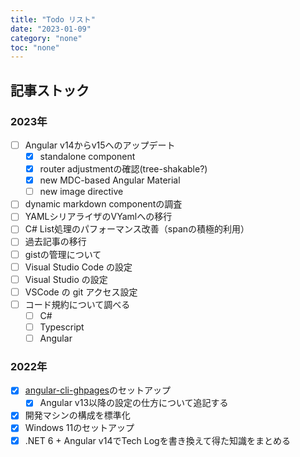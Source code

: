 ```yaml
---
title: "Todo リスト"
date: "2023-01-09"
category: "none"
toc: "none"
---
```


## 記事ストック

### 2023年

- [ ] Angular v14からv15へのアップデート
  - [x] standalone component
  - [x] router adjustmentの確認(tree-shakable?)
  - [x] new MDC-based Angular Material
  - [ ] new image directive
- [ ] dynamic markdown componentの調査
- [ ] YAMLシリアライザのVYamlへの移行
- [ ] C# List処理のパフォーマンス改善（spanの積極的利用）
- [ ] 過去記事の移行
- [ ] gistの管理について
- [ ] Visual Studio Code の設定
- [ ] Visual Studio の設定
- [ ] VSCode の git アクセス設定
- [ ] コード規約について調べる
  - [ ] C#
  - [ ] Typescript
  - [ ] Angular

### 2022年

- [x] [angular-cli-ghpages](https://github.com/angular-schule/angular-cli-ghpages)のセットアップ
  - [x] Angular v13以降の設定の仕方について追記する
- [x] 開発マシンの構成を標準化
- [x] Windows 11のセットアップ
- [x] .NET 6 + Angular v14でTech Logを書き換えて得た知識をまとめる
